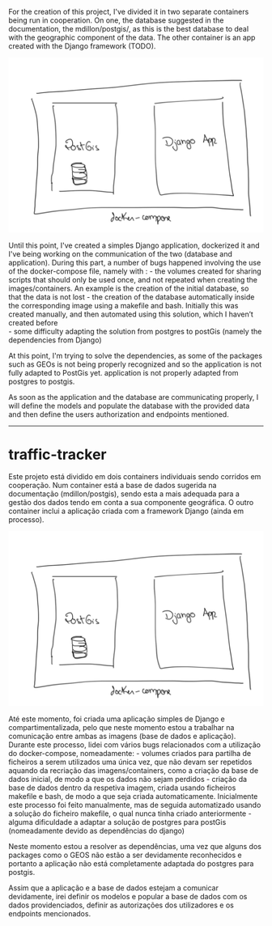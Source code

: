 For the creation of this project, I've divided it in two separate containers being run in cooperation. 
On one, the database suggested in the documentation, the mdillon/postgis/, as this is the best database to deal with the geographic component of the
data. The other container is an app created with the Django framework (TODO).

![img_1.png](img_1.png)

Until this point, I've created a simples Django application, dockerized it and I've being working on the communication
of the two (database and application). During this part, a number of bugs happened involving the use of the docker-compose file, namely with :
    - the volumes created for sharing scripts that should only be used once, and not repeated when creating the images/containers. An example is the creation of the initial database, so that the data is not lost
    - the creation of the database automatically inside the corresponding image using a makefile and bash. Initially this was created manually, and then automated using this solution, which I haven’t created before  
    - some difficulty adapting the solution from postgres to postGis (namely the dependencies from Django)

At this point, I'm trying to solve the dependencies, as some of the packages such as GEOs is not being properly recognized and so the application is not fully adapted to PostGis yet. 
application is not properly adapted from postgres to postgis. 

As soon as the application and the database are communicating properly, I will define the models and populate the 
database with the provided data and then define the users authorization and endpoints mentioned.



_________

# traffic-tracker

Este projeto está dividido em dois containers individuais sendo corridos em cooperação. Num container está a base de dados sugerida na documentação (mdillon/postgis), sendo esta a mais adequada para a gestão dos dados tendo em conta a 
sua componente geográfica. O outro container inclui a aplicação criada com a framework Django (ainda em processo).

![img_1.png](img_1.png)

Até este momento, foi criada uma aplicação simples de Django e compartimentalizada, pelo que neste momento estou a trabalhar
na comunicação entre ambas as imagens (base de dados e aplicação). Durante este processo, lidei com vários bugs relacionados
com a utilização do docker-compose, nomeadamente:
    - volumes criados para partilha de ficheiros a serem utilizados uma única vez, que não devam ser repetidos aquando 
da recriação das imagens/containers, como a criação da base de dados inicial, de modo a que os dados não sejam perdidos
    - criação da base de dados dentro da respetiva imagem, criada usando ficheiros makefile e bash, de modo a que seja 
criada automaticamente. Inicialmente este processo foi feito manualmente, mas de seguida automatizado usando a solução do
ficheiro makefile, o qual nunca tinha criado anteriormente
    - alguma dificuldade a adaptar a solução de postgres para postGis (nomeadamente devido as dependências do django)

Neste momento estou a resolver as dependências, uma vez que alguns dos packages como o GEOS não estão a ser devidamente
reconhecidos e portanto a aplicação não está completamente adaptada do postgres para postgis.

Assim que a aplicação e a base de dados estejam a comunicar devidamente, irei definir os modelos e popular a base
de dados com os dados providenciados, definir as autorizações dos utilizadores e os endpoints mencionados.

